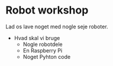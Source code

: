 # Robot workshop

Lad os lave noget med nogle seje roboter.


* Hvad skal vi bruge
	* Nogle robotdele
	* En Raspberry Pi
	* Noget Pyhton code
